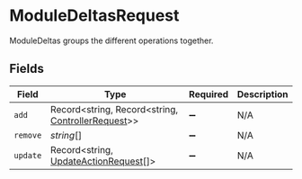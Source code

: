# ModuleDeltasRequest

ModuleDeltas groups the different operations together.


## Fields

| Field                                                                                         | Type                                                                                          | Required                                                                                      | Description                                                                                   |
| --------------------------------------------------------------------------------------------- | --------------------------------------------------------------------------------------------- | --------------------------------------------------------------------------------------------- | --------------------------------------------------------------------------------------------- |
| `add`                                                                                         | Record<string, Record<string, [ControllerRequest](../../models/shared/controllerrequest.md)>> | :heavy_minus_sign:                                                                            | N/A                                                                                           |
| `remove`                                                                                      | *string*[]                                                                                    | :heavy_minus_sign:                                                                            | N/A                                                                                           |
| `update`                                                                                      | Record<string, [UpdateActionRequest](../../models/shared/updateactionrequest.md)[]>           | :heavy_minus_sign:                                                                            | N/A                                                                                           |